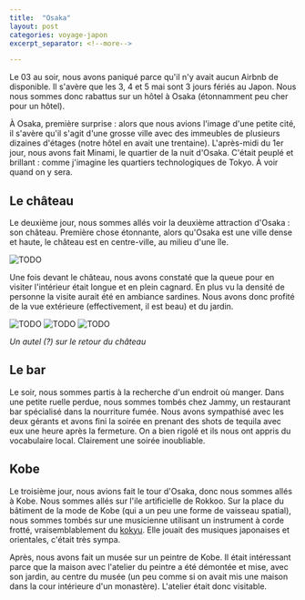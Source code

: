 ```yaml
---
title:  "Osaka"
layout: post
categories: voyage-japon
excerpt_separator: <!--more-->

---
```


Le 03 au soir, nous avons paniqué parce qu'il n'y avait aucun Airbnb de disponible. Il s'avère que les 3, 4 et 5 mai sont 3 jours fériés au Japon. Nous nous sommes donc rabattus sur un hôtel à Osaka (étonnamment peu cher pour un hôtel). 

À Osaka, première surprise : alors que nous avions l'image d'une petite cité, il s'avère qu'il s'agit d'une grosse ville avec des immeubles de plusieurs dizaines d'étages (notre hôtel en avait une trentaine). L'après-midi du 1er jour, nous avons fait Minami, le quartier de la nuit d'Osaka. C'était peuplé et brillant : comme j'imagine les quartiers technologiques de Tokyo. À voir quand on y sera.

## Le château

Le deuxième jour, nous sommes allés voir la deuxième attraction d'Osaka : son château. Première chose étonnante, alors qu'Osaka est une ville dense et haute, le château est en centre-ville, au milieu d'une île.

![](https://i.imgur.com/U2K5wug.jpg "TODO")


<!--more-->


Une fois devant le château, nous avons constaté que la queue pour en visiter l'intérieur était longue et en plein cagnard. En plus vu la densité de personne la visite aurait été en ambiance sardines. Nous avons donc profité de la vue extérieure (effectivement, il est beau) et du jardin.

![](https://i.imgur.com/BE5O9jJ.jpg "TODO")
![](https://i.imgur.com/TYDQv5Q.jpg "TODO")
![](https://i.imgur.com/FP6hsWL.jpg "TODO")

*Un autel (?) sur le retour du château*

## Le bar

Le soir, nous sommes partis à la recherche d'un endroit où manger. Dans une petite ruelle perdue, nous sommes tombés chez Jammy, un restaurant bar spécialisé dans la nourriture fumée. Nous avons sympathisé avec les deux gérants et avons fini la soirée en prenant des shots de tequila avec eux une heure après la fermeture. On a bien rigolé et ils nous ont appris du vocabulaire local. Clairement une soirée inoubliable.

## Kobe

Le troisième jour, nous avions fait le tour d'Osaka, donc nous sommes allés à Kobe. Nous sommes allés sur l'ile artificielle de Rokkoo. Sur la place du bâtiment de la mode de Kobe (qui a un peu une forme de vaisseau spatial), nous sommes tombés sur une musicienne utilisant un instrument à corde frotté, vraisemblablement du [kokyu](https://fr.wikipedia.org/wiki/Koky%C5%AB). Elle jouait des musiques japonaises et orientales, c'était très sympa. 

Après, nous avons fait un musée sur un peintre de Kobe. Il était intéressant parce que la maison avec l'atelier du peintre a été démontée et mise, avec son jardin, au centre du musée (un peu comme si on avait mis une maison dans la cour intérieure d'un monastère). L'atelier était donc visitable.